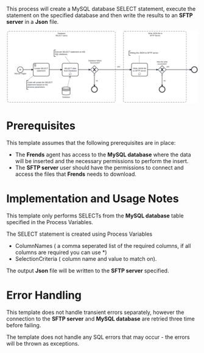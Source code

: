 This process will create a MySQL database SELECT statement, execute the statement on the specified database and then write the results to an **SFTP server** in a **Json** file.

![Template](assets/MySQL_Database_SELECT_to_JSON_file.svg)

# Prerequisites

This template assumes that the following prerequisites are in place:

- The **Frends** agent has access to the **MySQL database** where the data will be inserted and the necessary permissions to perform the insert.
- The **SFTP server** user should have the permissions to connect and access 
  the files that **Frends** needs to download.

# Implementation and Usage Notes

This template only performs SELECTs from the **MySQL database** table specified in the Process Variables.

The SELECT statement is created using Process Variables
- ColumnNames ( a comma seperated list of the required columns, if all columns are required you can use *)
- SelectionCriteria ( column name and value to match on).

The output **Json** file will be written to the **SFTP server** specified.


# Error Handling

This template does not handle transient errors separately, however the connection to the **SFTP server** and **MySQL database** are retried three time before failing.

The template does not handle any SQL errors that may occur - the errors will be thrown as exceptions.